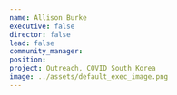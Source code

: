 ```yaml
---
name: Allison Burke
executive: false
director: false
lead: false
community_manager:   
position: 
project: Outreach, COVID South Korea
image: ../assets/default_exec_image.png
---
```

